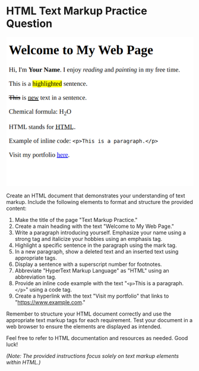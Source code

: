 # **HTML Text Markup Practice Question**

![task screen shot](./task.png)

Create an HTML document that demonstrates your understanding of text markup. Include the following elements to format and structure the provided content:

1. Make the title of the page "Text Markup Practice."
2. Create a main heading with the text "Welcome to My Web Page."
3. Write a paragraph introducing yourself. Emphasize your name using a strong tag and italicize your hobbies using an emphasis tag.
4. Highlight a specific sentence in the paragraph using the mark tag.
5. In a new paragraph, show a deleted text and an inserted text using appropriate tags.
6. Display a sentence with a superscript number for footnotes.
7. Abbreviate "HyperText Markup Language" as "HTML" using an abbreviation tag.
8. Provide an inline code example with the text "`<p>`This is a paragraph.`</p>`" using a code tag.
9. Create a hyperlink with the text "Visit my portfolio" that links to "https://www.example.com."

Remember to structure your HTML document correctly and use the appropriate text markup tags for each requirement. Test your document in a web browser to ensure the elements are displayed as intended.

Feel free to refer to HTML documentation and resources as needed. Good luck!

_(Note: The provided instructions focus solely on text markup elements within HTML.)_
